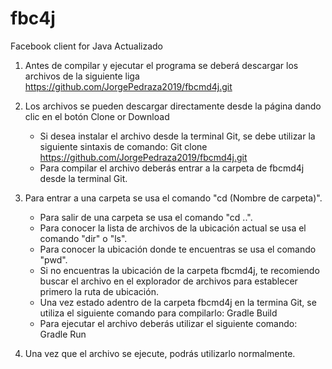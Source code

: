 # fbc4j

Facebook client for Java Actualizado

1. Antes de compilar y ejecutar el programa se deberá descargar los archivos de la siguiente liga https://github.com/JorgePedraza2019/fbcmd4j.git

2. Los archivos se pueden descargar directamente desde la página dando clic en el botón Clone or Download
   - Si desea instalar el archivo desde la terminal Git, se debe utilizar la siguiente sintaxis de comando: Git clone https://github.com/JorgePedraza2019/fbcmd4j.git
   - Para compilar el archivo deberás entrar a la carpeta de fbcmd4j desde la terminal Git.

3. Para entrar a una carpeta se usa el comando "cd (Nombre de carpeta)".
   - Para salir de una carpeta se usa el comando "cd ..".
   - Para conocer la lista de archivos de la ubicación actual se usa el comando "dir" o "ls".
   - Para conocer la ubicación donde te encuentras se usa el comando "pwd".
   - Si no encuentras la ubicación de la carpeta fbcmd4j, te recomiendo buscar el archivo en el explorador de archivos para establecer primero la ruta de ubicación.
   - Una vez estado adentro de la carpeta fbcmd4j en la termina Git, se utiliza el siguiente comando para compilarlo: Gradle Build
   - Para ejecutar el archivo deberás utilizar el siguiente comando: Gradle Run

4. Una vez que el archivo se ejecute, podrás utilizarlo normalmente.